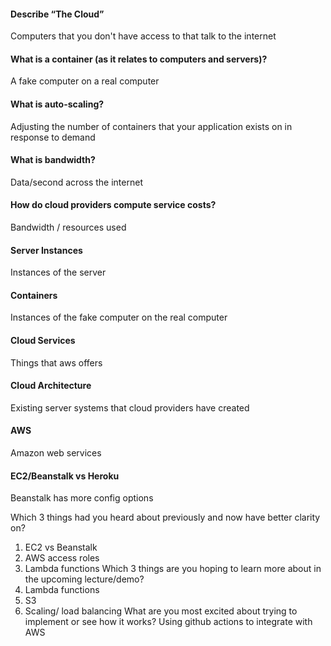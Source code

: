 #### Describe “The Cloud”
Computers that you don't have access to that talk to the internet
#### What is a container (as it relates to computers and servers)?
A fake computer on a real computer
#### What is auto-scaling?
Adjusting the number of containers that your application exists on in response to demand
#### What is bandwidth?
Data/second across the internet
#### How do cloud providers compute service costs?
Bandwidth / resources used

#### Server Instances
Instances of the server
#### Containers
Instances of the fake computer on the real computer
#### Cloud Services
Things that aws offers
#### Cloud Architecture
Existing server systems that cloud providers have created
#### AWS
Amazon web services
#### EC2/Beanstalk vs Heroku
Beanstalk has more config options

Which 3 things had you heard about previously and now have better clarity on?
1. EC2 vs Beanstalk
2. AWS access roles
3. Lambda functions 
Which 3 things are you hoping to learn more about in the upcoming lecture/demo?
1. Lambda functions
2. S3
3. Scaling/ load balancing
What are you most excited about trying to implement or see how it works?
Using github actions to integrate with AWS
